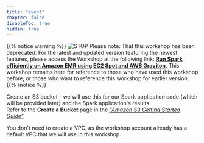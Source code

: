 ```yaml
---
title: "event"
chapter: false
disableToc: true
hidden: true
---
```



{{% notice warning %}}
![STOP](../../images/stop_small.png)
Please note: That this workshop has been deprecated. For the latest and updated version featuring the newest features, please access the Workshop at the following link: **[Run Spark efficiently on Amazon EMR using EC2 Spot and AWS Graviton](https://catalog.us-east-1.prod.workshops.aws/workshops/d04d8f89-c205-4d1d-81f2-d4d7f7d664c8/en-US)**.
This workshop remains here for reference to those who have used this workshop before, or those who want to reference this workshop for earlier version.
{{% /notice %}}



Create an S3 bucket - we will use this for our Spark application code (which will be provided later) and the Spark application's results.  
Refer to the **Create a Bucket** page in the *["Amazon S3 Getting Started Guide"](https://docs.aws.amazon.com/AmazonS3/latest/gsg/CreatingABucket.html)*

You don't need to create a VPC, as the workshop account already has a default VPC that we will use in this workshop.